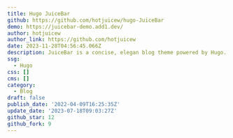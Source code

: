 ```yaml
---
title: Hugo JuiceBar
github: https://github.com/hotjuicew/hugo-JuiceBar
demo: https://juicebar-demo.add1.dev/
author: hotjuicew
author_link: https://github.com/hotjuicew
date: 2023-11-28T04:56:45.066Z
description: JuiceBar is a concise, elegan blog theme powered by Hugo.
ssg:
  - Hugo
css: []
cms: []
category:
  - Blog
draft: false
publish_date: '2022-04-09T16:25:35Z'
update_date: '2023-07-18T09:03:27Z'
github_star: 12
github_fork: 9
---
```

